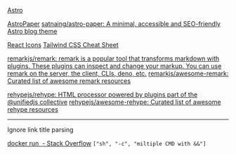 [Astro](https://astro.build/)

[AstroPaper](https://astro-paper.pages.dev/)
[satnaing/astro-paper: A minimal, accessible and SEO-friendly Astro blog theme](https://github.com/satnaing/astro-paper)

[React Icons](https://react-icons.github.io/react-icons/)
[Tailwind CSS Cheat Sheet](https://tailwindcomponents.com/cheatsheet/)

[remarkjs/remark: remark is a popular tool that transforms markdown with plugins. These plugins can inspect and change your markup. You can use remark on the server, the client, CLIs, deno, etc.](https://github.com/remarkjs/remark)
[remarkjs/awesome-remark: Curated list of awesome remark resources](https://github.com/remarkjs/awesome-remark)

[rehypejs/rehype: HTML processor powered by plugins part of the @unifiedjs collective](https://github.com/rehypejs/rehype)
[rehypejs/awesome-rehype: Curated list of awesome rehype resources](https://github.com/rehypejs/awesome-rehype)

---

Ignore link title parsing

[docker run <IMAGE> <MULTIPLE COMMANDS> - Stack Overflow](https://stackoverflow.com/questions/28490874/docker-run-image-multiple-commands) `["sh", "-c", "miltiple CMD with &&"]`
